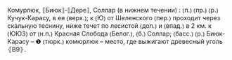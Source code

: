 ---
---

Комурлюк, ⟦Биюк⟧-⟦Дере⟧, Соллар (в нижнем течении)
: ⦅п.⦆ ⦅пр.⦆ ⦅р.⦆ Кучук-Карасу, в ее ⦅верх.⦆; к ⦅Ю⦆ от Шеленского ⦅пер.⦆ проходит через скальную теснину, ниже течет по лесистой ⦅дол.⦆ и ⦅впад.⦆ в 2 км. к ⦅ЮЮЗ⦆ от ⦅н.п.⦆ Красная Слобода ⦅Белог.⦆, ⦅б.⦆ Соллар; ⦅басс.⦆ ⦅р.⦆ Биюк-Карасу – ❶ ⦅тюрк.⦆ комюрлюк – место, где выжигают древесный уголь ⦃В9⦄.
